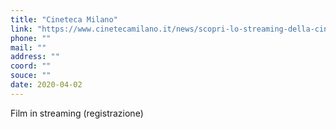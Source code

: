 ```yaml
---
title: "Cineteca Milano"
link: "https://www.cinetecamilano.it/news/scopri-lo-streaming-della-cineteca-"
phone: ""
mail: ""
address: ""
coord: ""
souce: ""
date: 2020-04-02
---
```


Film in streaming (registrazione)
